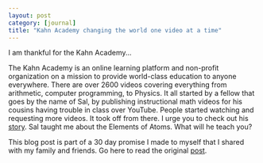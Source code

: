 ```yaml
--- 
layout: post
category: [journal]
title: "Kahn Academy changing the world one video at a time"
---
```


I am thankful for the Kahn Academy...

The <a hrer="http://kahnacademy.org">Kahn Academy</a> is an online learning platform and non-profit organization on a mission to provide world-class education to anyone everywhere. There are over 2600 videos covering everything from arithmetic, computer programming, to Physics. It all started by a fellow that goes by the name of Sal, by publishing instructional math videos for his cousins having trouble in class over YouTube. People started watching and requesting more videos. It took off from there. I urge you to check out his <a href="http://www.khanacademy.org/about/faq">story</a>. Sal taught me about the Elements of Atoms. What will he teach you?


This blog post is part of a 30 day promise I made to myself that I shared with my family and friends. Go here to read the original <a href="/journal/2011/11/03/art-of-accountability.html">post</a>. 
